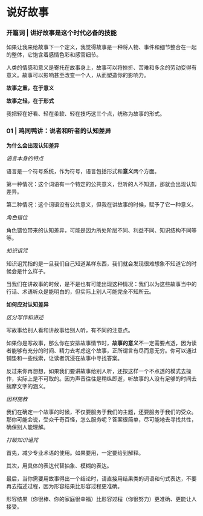 # 说好故事

### 开篇词 | 讲好故事是这个时代必备的技能

如果让我来给故事下一个定义，我觉得故事是一种将人物、事件和细节整合在一起的整体，它饱含着感情色彩和感官细节。

人类的情感和意义是寄托在故事身上，故事可以将挫折、苦难和多余的劳动变得有意义。故事可以影响甚至改变一个人，从而塑造你的影响力。

**故事之重，在于意义**

**故事之轻，在于形式**

我把轻在好看、轻在柔软、轻在技巧这三个点，统称为故事的形式。

### 01 | 鸡同鸭讲：说者和听者的认知差异

**为什么会出现认知差异**

*语言本身的特点*

语言是一个符号系统，作为符号，语言包括形式和**意义**两个方面。

第一种情况：这个词语有一个特定的公共意义，但听的人不知道，那就会出现认知差异。

第二种情况：这个词语没有公共意义，但我在讲故事的时候，赋予了它一种意义。

*角色错位*

角色错位带来的认知差异，可能是因为所处阶层不同、利益不同、知识结构不同等等。

*知识诅咒*

知识诅咒指的是一旦我们自己知道某样东西，我们就会发现很难想象不知道它的时候会是什么样子。

当我们在讲故事的时候，是不是也有可能出现这种情况：我们以为这些故事当中的行话、术语听众是能明白的，但实际上别人可能完全不知所云。

**如何应对认知差异**

*区分写作和讲述*

写故事给别人看和讲故事给别人听，有不同的注意点。

如果你是写故事，那么你在安排故事情节时，**故事的意义**不一定需要点透，因为读者能够有充分的时间、精力去考虑这个故事，正所谓言有尽而意无穷。你可以通过铺垫和一些线索，让读者沉浸在故事中寻找答案。

反过来你再想想，如果我们要讲故事给别人听，还按这样一个不点透的模式去操作，实际上是不可取的。因为声音往往是稍纵即逝，听故事的人没有足够的时间去揣摩文字的涵义。

*因材施教*

我们在确定一个故事的时候，不仅要服务于我们的主题，还要服务于我们的受众。那你可能会说，受众千奇百怪，怎么服务呢？答案很简单，尽可能地去寻找共性，确保别人能理解。

*打破知识诅咒*

首先，减少专业术语的使用。如果要用，一定要给到解释。

其次，用具体的表达代替抽象、模糊的表达。

最后，当你需要用故事得出一个结论时，请直接用结果类的词语和句式表达，不要再去描述过程，因为形容结果比形容过程更准确。

形容结果（你很棒、你的家庭很幸福）比形容过程（你很努力）更准确、更能让人接受。

